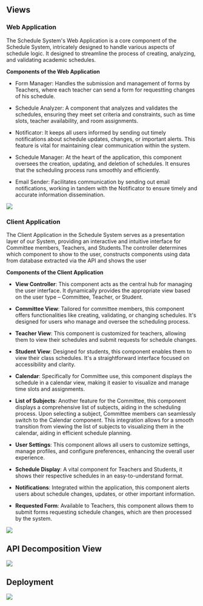 ## Views

### Web Application

The Schedule System's Web Application is a core component of the Schedule System, 
intricately designed to handle various aspects of schedule logic. It designed to 
streamline the process of creating, analyzing, and validating academic schedules.

**Components of the Web Application**

- Form Manager: Handles the submission and management of forms by Teachers, where
each teacher can send a form for requestting changes of his schedule.

- Schedule Analyzer: A component that analyzes and validates the schedules, ensuring
they meet set criteria and constraints, such as time slots, teacher availability, 
and room assignments.

- Notificator: It keeps all users informed by sending out timely notifications about
schedule updates, changes, or important alerts. This feature is vital for maintaining 
clear communication within the system.

- Schedule Manager: At the heart of the application, this component oversees the 
creation, updating, and deletion of schedules. It ensures that the scheduling process 
runs smoothly and efficiently.

- Email Sender: Facilitates communication by sending out email notifications, 
working in tandem with the Notificator to ensure timely and accurate information 
dissemination.

![](embed:webappDiagram)

### Client Application

The Client Application in the Schedule System serves as a presentation layer of our 
System, providing an interactive and intuitive interface for Committee members, Teachers, 
and Students.The controller determines which component to show to the user, constructs 
components using data from database extracted via the API and shows the user

**Components of the Client Application**

- **View Controller**: This component acts as the central hub for managing the user interface. 
It dynamically provides the appropriate view based on the user type – Committee, Teacher, 
or Student.

- **Committee View**: Tailored for committee members, this component offers functionalities 
like creating, validating, or changing schedules. It's designed for users who manage and 
oversee the scheduling process.

- **Teacher View**: This component is customized for teachers, allowing them to view their 
schedules and submit requests for schedule changes.

- **Student View**: Designed for students, this component enables them to view their class 
schedules. It's a straightforward interface focused on accessibility and clarity.

- **Calendar**: Specifically for Committee use, this component displays the schedule in a 
calendar view, making it easier to visualize and manage time slots and assignments.

- **List of Subjects**: Another feature for the Committee, this component displays a 
comprehensive list of subjects, aiding in the scheduling process. Upon selecting a 
subject, Committee members can seamlessly switch to the Calendar component. This integration 
allows for a smooth transition from viewing the list of subjects to visualizing them in the 
calendar, aiding in efficient schedule planning.

- **User Settings**: This component allows all users to customize settings, manage profiles,
 and configure preferences, enhancing the overall user experience.

- **Schedule Display**: A vital component for Teachers and Students, it shows their respective 
schedules in an easy-to-understand format.

- **Notifications**: Integrated within the application, this component alerts users about schedule 
changes, updates, or other important information.

- **Requested Form**: Available to Teachers, this component allows them to submit forms requesting
schedule changes, which are then processed by the system.

![](embed:clientDiagram)

## API Decomposition View

![](embed:apiDiagram)

## Deployment

![](embed:deploymentDiagram)
